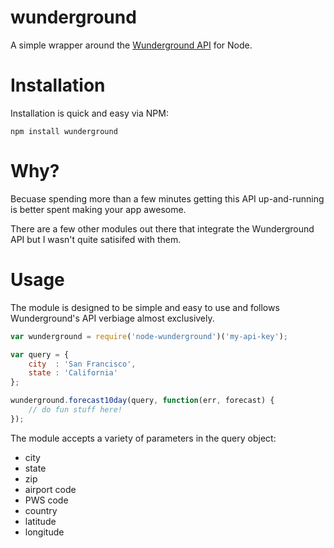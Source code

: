 wunderground
============

A simple wrapper around the [Wunderground API](http://www.wunderground.com/weather/api) for Node.

Installation
============
Installation is quick and easy via NPM:
```
npm install wunderground
```

Why?
====
Becuase spending more than a few minutes getting this API up-and-running is better spent making your app awesome.

There are a few other modules out there that integrate the Wunderground API but I wasn't quite satisifed with them. 

Usage
=====
The module is designed to be simple and easy to use and follows Wunderground's API verbiage almost exclusively.

```javascript
var wunderground = require('node-wunderground')('my-api-key');

var query = {
	city  : 'San Francisco',
	state : 'California'
};

wunderground.forecast10day(query, function(err, forecast) {
	// do fun stuff here!
});
```

The module accepts a variety of parameters in the query object:
* city
* state
* zip
* airport code
* PWS code
* country
* latitude
* longitude
